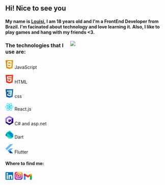 ## Hi! Nice to see you

#### My name is [Louisi](https://www.linkedin.com/in/louisi-de-mello-tomasi-dalazen-497a04207/), I am 18 years old and I'm a FrontEnd Developer from Brazil. I'm facinated about technology and love learning it. Also, I like to play games and hang with my friends <3. 

<img src="https://i.pinimg.com/originals/12/78/45/127845a0cd31a3fc7ed551a01ef1ef56.gif" width="300px" align="right" />


### The technologies that I use are: 

 <img src="img/js.png" width="25px" /> JavaScript
 
 <img src="img/html.png" width="25px" /> HTML
 
 <img src="img/css.png" width="25px" />  css
 
 <img src="img/react.png" width="25px" /> React.js
 
 <img src="img/cs.png" width="25px" /> C# and asp.net
 
 <img src="img/dart.png" width="25px" /> Dart
 
 <img src="img/flutter.png" width="25px" />  Flutter
 
 #### Where to find me:
<a href="https://www.linkedin.com/in/louisi-de-mello-tomasi-dalazen-497a04207/"><img src="img/linkedin.png" width="25px" /></a> 
<a href="https://www.instagram.com/louisimtd/"><img src="img/insta.png" width="25px" /></a> 
<a href="mailto:louisimtd@gmail.com"><img src="img/gmail.png" width="25px" /></a>




